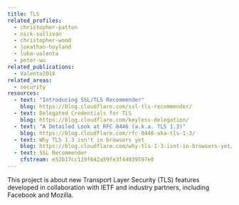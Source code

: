 ```yaml
---
title: TLS
related_profiles:
  - christopher-patton
  - nick-sullivan
  - christopher-wood
  - jonathan-hoyland
  - luke-valenta
  - peter-wu
related_publications:
  - Valenta2018
related_areas:
  - security
resources:
  - text: "Introducing SSL/TLS Recommender"
    blog: https://blog.cloudflare.com/ssl-tls-recommender/
  - text: Delegated Credentials for TLS
    blog: https://blog.cloudflare.com/keyless-delegation/
  - text: "A Detailed Look at RFC 8446 (a.k.a. TLS 1.3)"
    blog: https://blog.cloudflare.com/rfc-8446-aka-tls-1-3/
  - text: Why TLS 1.3 isn't in browsers yet
    blog: https://blog.cloudflare.com/why-tls-1-3-isnt-in-browsers-yet/
  - text: SSL Recommender
    cfstream: e52b17cc119f642a59fe3f44939597e0
---
```


This project is about new Transport Layer Security (TLS) features developed in collaboration with IETF and industry partners, including Facebook and Mozilla.